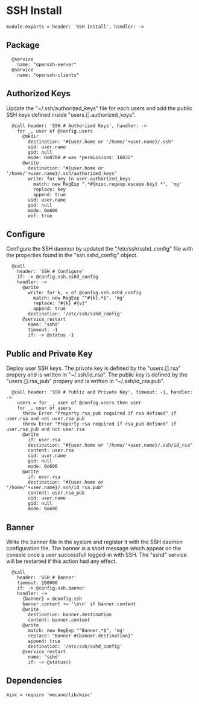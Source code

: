 
# SSH Install

    module.exports = header: 'SSH Install', handler: ->

## Package

      @service
        name: "openssh-server"
      @service
        name: "openssh-clients"

## Authorized Keys

Update the "~/.ssh/authorized_keys" file for each users and add the public SSH keys
defined inside "users.[].authorized_keys".

      @call header: 'SSH # Authorized Keys', handler: ->
        for _, user of @config.users
          @mkdir
            destination: "#{user.home or '/home/'+user.name}/.ssh"
            uid: user.name
            gid: null
            mode: 0o0700 # was "permissions: 16832"
          @write
            destination: "#{user.home or '/home/'+user.name}/.ssh/authorized_keys"
            write: for key in user.authorized_keys
              match: new RegExp ".*#{misc.regexp.escape key}.*", 'mg'
              replace: key
              append: true
            uid: user.name
            gid: null
            mode: 0o600
            eof: true

## Configure

Configure the SSH daemon by updated the "/etc/ssh/sshd_config" file with the
properties found in the "ssh.sshd_config" object.

      @call
        header: 'SSH # Configure'
        if: -> @config.ssh.sshd_config
        handler: ->
          @write
            write: for k, v of @config.ssh.sshd_config
              match: new RegExp "^#{k}.*$", 'mg'
              replace: "#{k} #{v}"
              append: true
            destination: '/etc/ssh/sshd_config'
          @service_restart
            name: 'sshd'
            timeout: -1
            if: -> @status -1

## Public and Private Key

Deploy user SSH keys. The private key is defined by the "users.[].rsa"
propery and is written in "~/.ssh/id\_rsa". The public key is defined by
the "users.[].rsa\_pub" propery and is written in "~/.ssh/id\_rsa.pub".

      @call header: 'SSH # Public and Private Key', timeout: -1, handler: ->
        users = for _, user of @config.users then user
        for _, user of users
          throw Error "Property rsa_pub required if rsa defined" if user.rsa and not user.rsa_pub
          throw Error "Property rsa required if rsa_pub defined" if user.rsa_pub and not user.rsa
          @write
            if: user.rsa
            destination: "#{user.home or '/home/'+user.name}/.ssh/id_rsa"
            content: user.rsa
            uid: user.name
            gid: null
            mode: 0o600
          @write
            if: user.rsa
            destination: "#{user.home or '/home/'+user.name}/.ssh/id_rsa.pub"
            content: user.rsa_pub
            uid: user.name
            gid: null
            mode: 0o600

## Banner

Write the banner file in the system and register it with the SSH
daemon configuration file. The banner is a short message which appear
on the console once a user successfull logged-in with SSH. The "sshd"
service will be restarted if this action had any effect.

      @call
        header: 'SSH # Banner'
        timeout: 100000
        if: -> @config.ssh.banner
        handler: ->
          {banner} = @config.ssh
          banner.content += '\n\n' if banner.content
          @write
            destination: banner.destination
            content: banner.content
          @write
            match: new RegExp "^Banner.*$", 'mg'
            replace: "Banner #{banner.destination}"
            append: true
            destination: '/etc/ssh/sshd_config'
          @service_restart
            name: 'sshd'
            if: -> @status()

## Dependencies

    misc = require 'mecano/lib/misc'
